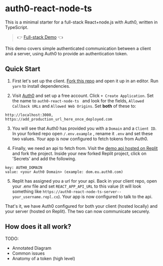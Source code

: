 # auth0-react-node-ts

This is a minimal starter for a full-stack React+node.js with Auth0, written in TypeScript.

> 👉 [Full-stack Demo](https://auth0-react-node-ts-domv.vercel.app) 👈

This demo covers simple authenticated communication between a client and a server, using Auth0 to provide an authentication token.

## Quick Start

1. First let's set up the client. [Fork this repo](https://github.com/DomVinyard/auth0-react-node-ts/fork) and open it up in an editor. Run `yarn` to install dependencies.

2. Visit [Auth0](https://manage.auth0.com) and set up a free account. Click `+ Create Application`. Set the name to `auth0-react-node-ts ` and look for the fields, `Allowed Callback URLs` and `Allowed Web Origins`. Set **both** of these to:

```
http://localhost:3000, https://add_production_url_here_once_deployed.com
```

3. You will see that Auth0 has provided you with a `Domain` and a `Client ID`. In your forked repo open `/.env.example` , rename it `.env` and set these two values. Your app is now configured to fetch tokens from Auth0.

4. Finally, we need an api to fetch from. Visit the [demo api hosted on Replit](https://replit.com/@DomVinyard/checkauth#index.js) and fork the project. Inside your new forked Replit project, click on 'Secrets' and add the following.

```
key: AUTH0_DOMAIN
value: <your Auth0 Domain> (example: dom.eu.auth0.com)
```

5. Replit has assigned you a url for your api. Back in your client repo, open your .env file and set `REACT_APP_API_URL` to this value (it will look something like `https://auth0-react-node-ts-server--your_username.repl.co`). Your app is now configured to talk to the api.

That's it, we have Auth0 configured for both your client (hosted locally) and your server (hosted on Replit). The two can now communicate securely.

## How does it all work?

TODO:

- Annotated Diagram
- Common issues
- Anatomy of a token (high level)
